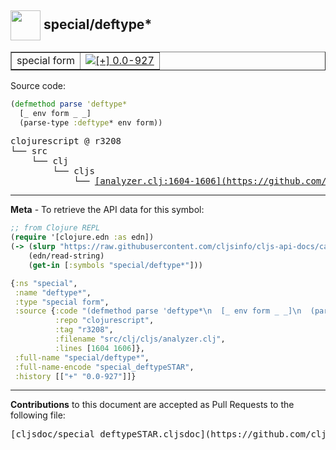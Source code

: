 ## <img width="48px" valign="middle" src="http://i.imgur.com/Hi20huC.png"> special/deftype\*

 <table border="1">
<tr>

<td>special form</td>
<td><a href="https://github.com/cljsinfo/cljs-api-docs/tree/0.0-927"><img valign="middle" alt="[+] 0.0-927" src="https://img.shields.io/badge/+-0.0--927-lightgrey.svg"></a> </td>
</tr>
</table>






Source code:

```clj
(defmethod parse 'deftype*
  [_ env form _ _]
  (parse-type :deftype* env form))
```

 <pre>
clojurescript @ r3208
└── src
    └── clj
        └── cljs
            └── <ins>[analyzer.clj:1604-1606](https://github.com/clojure/clojurescript/blob/r3208/src/clj/cljs/analyzer.clj#L1604-L1606)</ins>
</pre>


---

__Meta__ - To retrieve the API data for this symbol:

```clj
;; from Clojure REPL
(require '[clojure.edn :as edn])
(-> (slurp "https://raw.githubusercontent.com/cljsinfo/cljs-api-docs/catalog/cljs-api.edn")
    (edn/read-string)
    (get-in [:symbols "special/deftype*"]))
```

```clj
{:ns "special",
 :name "deftype*",
 :type "special form",
 :source {:code "(defmethod parse 'deftype*\n  [_ env form _ _]\n  (parse-type :deftype* env form))",
          :repo "clojurescript",
          :tag "r3208",
          :filename "src/clj/cljs/analyzer.clj",
          :lines [1604 1606]},
 :full-name "special/deftype*",
 :full-name-encode "special_deftypeSTAR",
 :history [["+" "0.0-927"]]}

```

---

__Contributions__ to this document are accepted as Pull Requests to the following file:

 <pre>
[cljsdoc/special_deftypeSTAR.cljsdoc](https://github.com/cljsinfo/cljs-api-docs/blob/master/cljsdoc/special_deftypeSTAR.cljsdoc)
</pre>


